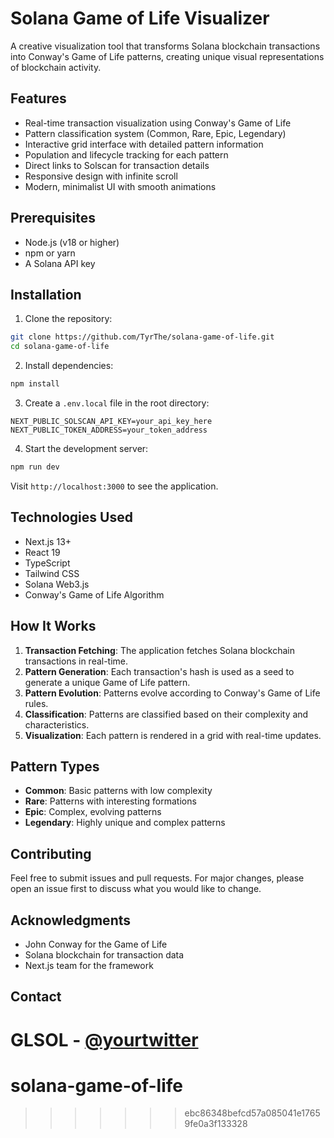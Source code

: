 
# Solana Game of Life Visualizer

A creative visualization tool that transforms Solana blockchain transactions into Conway's Game of Life patterns, creating unique visual representations of blockchain activity.

## Features

- Real-time transaction visualization using Conway's Game of Life
- Pattern classification system (Common, Rare, Epic, Legendary)
- Interactive grid interface with detailed pattern information
- Population and lifecycle tracking for each pattern
- Direct links to Solscan for transaction details
- Responsive design with infinite scroll
- Modern, minimalist UI with smooth animations

## Prerequisites

- Node.js (v18 or higher)
- npm or yarn
- A Solana API key

## Installation

1. Clone the repository:
```bash
git clone https://github.com/TyrThe/solana-game-of-life.git
cd solana-game-of-life
```

2. Install dependencies:
```bash
npm install
```

3. Create a `.env.local` file in the root directory:
```env
NEXT_PUBLIC_SOLSCAN_API_KEY=your_api_key_here
NEXT_PUBLIC_TOKEN_ADDRESS=your_token_address
```

4. Start the development server:
```bash
npm run dev
```

Visit `http://localhost:3000` to see the application.


## Technologies Used

- Next.js 13+
- React 19
- TypeScript
- Tailwind CSS
- Solana Web3.js
- Conway's Game of Life Algorithm

## How It Works

1. **Transaction Fetching**: The application fetches Solana blockchain transactions in real-time.
2. **Pattern Generation**: Each transaction's hash is used as a seed to generate a unique Game of Life pattern.
3. **Pattern Evolution**: Patterns evolve according to Conway's Game of Life rules.
4. **Classification**: Patterns are classified based on their complexity and characteristics.
5. **Visualization**: Each pattern is rendered in a grid with real-time updates.

## Pattern Types

- **Common**: Basic patterns with low complexity
- **Rare**: Patterns with interesting formations
- **Epic**: Complex, evolving patterns
- **Legendary**: Highly unique and complex patterns

## Contributing

Feel free to submit issues and pull requests. For major changes, please open an issue first to discuss what you would like to change.

## Acknowledgments

- John Conway for the Game of Life
- Solana blockchain for transaction data
- Next.js team for the framework

## Contact

GLSOL - [@yourtwitter](https://x.com/GameLifeSOL)
=======
# solana-game-of-life
>>>>>>> ebc86348befcd57a085041e17659fe0a3f133328
